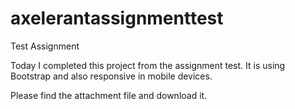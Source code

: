 # axelerantassignmenttest
Test Assignment

Today I completed this project from the assignment test.
It is using Bootstrap and also responsive in mobile devices.

Please find the attachment file and download it.



